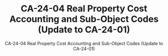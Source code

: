 ---
layout: resources-landing
title: "CA-24-04 Real Property Cost Accounting and Sub-Object Codes (Update to CA-24-01)"
subtitle: "CA-24-04 Real Property Cost Accounting and Sub-Object Codes (Update to CA-24-01)"
doc-link: ../assets/files/OFFM Controller Alert Sub Object codes 8_20_24.pdf
filters: controller-alert cfoc 2024 archived
fiscal_year: 2024
---